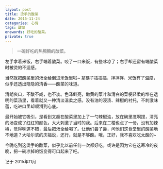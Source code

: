 ```yaml
---
layout: post
title: 烫手的酸菜
date: 2015-11-24
categories: 心情 
tags: 酸菜
onewords: 好吃的酸菜。
private: true
---
```

> 一碗好吃的热腾腾的酸菜。

左手拿着米饭，右手端着酸菜。咬了一口米饭，有些冰凉了；右手却还留有端酸菜时被烫的不适感。

当然就把酸菜里的汤全给倒进米饭里啦~ 拿筷子插插插、拌拌拌，米饭有了温度，似乎还透出隐隐的清香——酸菜的味道。

清朗爽口，不酸不咸，也不淡。色泽鲜亮，嫩黄的菜叶和清白的菜梗轻柔的堆在透明的菜汤里，看着就又一种清淡温柔之感。没有油的浸渍、辣椒的衬托，不刺激味蕾，吃进口里却顺滑到心底。

最开始被它吸引，是看到文超在酸菜里加上了一勺辣椒油，放在碗里搅啊搅，清亮的汤变成了红红的颜色，大大刺激了当时的我。后来在二楼也点了一份，没有加辣椒，觉得味道不错，最后把汤全给喝了。让他们尝了尝，问他们这食堂里的酸菜地不地道？大哈尔滨的庆福说，还行，就是不够酸。哦，正好，我不喜欢吃太酸的~

今晚吃到这烫手的酸菜，似乎比以前任何一次都好吃。或许是因为它在这寒冷的夜晚，把一碗凉掉的饭变得可口起来了吧。

记于 2015年11月 